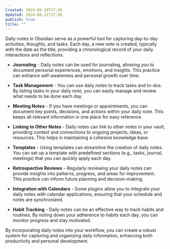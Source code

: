 ```yaml
---
Created: 2024-05-28T17:26
Updated: 2024-06-11T17:30
publish: true
title: ""
---
```

Daily notes in Obsidian serve as a powerful tool for capturing day-to-day activities, thoughts, and tasks. Each day, a new note is created, typically with the date as the title, providing a chronological record of your daily interactions and reflections.

- **Journaling** - Daily notes can be used for journaling, allowing you to document personal experiences, emotions, and insights. This practice can enhance self-awareness and personal growth over time.
    
- **Task Management** - You can use daily notes to track tasks and to-dos. By listing tasks in your daily note, you can easily manage and review what needs to be done each day.
    
- **Meeting Notes** - If you have meetings or appointments, you can document key points, decisions, and actions within your daily note. This keeps all relevant information in one place for easy reference.
    
- **Linking to Other Notes** - Daily notes can link to other notes in your vault, providing context and connections to ongoing projects, ideas, or resources. This helps in maintaining a cohesive knowledge base.
    
- **Templates** - Using templates can streamline the creation of daily notes. You can set up a template with predefined sections (e.g., tasks, journal, meetings) that you can quickly apply each day.
    
- **Retrospective Reviews** - Regularly reviewing your daily notes can provide insights into patterns, progress, and areas for improvement. This practice can inform future planning and decision-making.
    
- **Integration with Calendars** - Some plugins allow you to integrate your daily notes with calendar applications, ensuring that your schedule and notes are synchronized.
    
- **Habit Tracking** - Daily notes can be an effective way to track habits and routines. By noting down your adherence to habits each day, you can monitor progress and stay motivated.
    

By incorporating daily notes into your workflow, you can create a robust system for capturing and organizing daily information, enhancing both productivity and personal development.